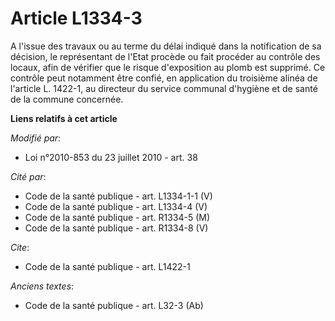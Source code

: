 # Article L1334-3

A l'issue des travaux ou au terme du délai indiqué dans la notification de sa décision, le représentant de l'Etat procède ou
fait procéder au contrôle des locaux, afin de vérifier que le risque d'exposition au plomb est supprimé. Ce contrôle peut
notamment être confié, en application du troisième alinéa de l'article L. 1422-1, au directeur du service communal d'hygiène
et de santé de la commune concernée.

**Liens relatifs à cet article**

_Modifié par_:

  - Loi n°2010-853 du 23 juillet 2010 - art. 38

_Cité par_:

  - Code de la santé publique - art. L1334-1-1 (V)
  - Code de la santé publique - art. L1334-4 (V)
  - Code de la santé publique - art. R1334-5 (M)
  - Code de la santé publique - art. R1334-8 (V)

_Cite_:

  - Code de la santé publique - art. L1422-1

_Anciens textes_:

  - Code de la santé publique - art. L32-3 (Ab)
